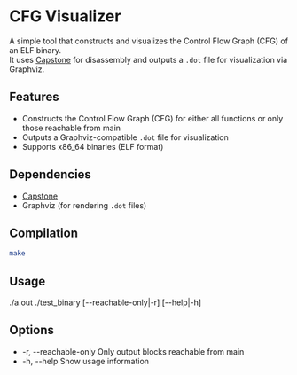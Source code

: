 # CFG Visualizer
A simple tool that constructs and visualizes the Control Flow Graph (CFG) of an ELF binary.  
It uses [Capstone](http://www.capstone-engine.org/) for disassembly and outputs a `.dot` file for visualization via Graphviz.

## Features
- Constructs the Control Flow Graph (CFG) for either all functions or only those reachable from main
- Outputs a Graphviz-compatible `.dot` file for visualization
- Supports x86_64 binaries (ELF format)

## Dependencies
- [Capstone](http://www.capstone-engine.org/)
- Graphviz (for rendering `.dot` files)

## Compilation
```bash
make
```

## Usage
./a.out ./test_binary [--reachable-only|-r] [--help|-h]

## Options
- -r, --reachable-only	Only output blocks reachable from main
- -h, --help	Show usage information
